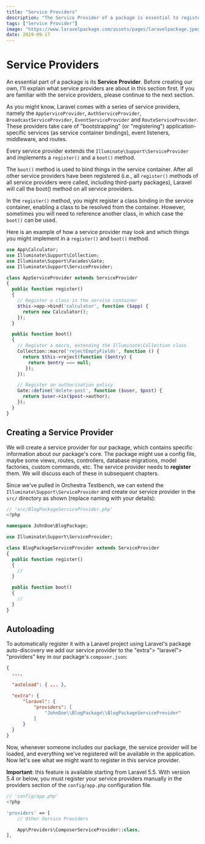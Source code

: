 ```yaml
---
title: "Service Providers"
description: "The Service Provider of a package is essential to register package-specific functionality. This section will cover the role and basics of a Service Provider and explains how to create and use a Service Provider for your package."
tags: ["Service Provider"]
image: "https://www.laravelpackage.com/assets/pages/laravelpackage.jpeg"
date: 2019-09-17
---
```


# Service Providers

An essential part of a package is its **Service Provider**. Before creating our own, I'll explain what service providers are about in this section first. If you are familiar with the service providers, please continue to the next section.

As you might know, Laravel comes with a series of service providers, namely the `AppServiceProvider`, `AuthServiceProvider`, `BroadcastServiceProvider`, `EventServiceProvider` and `RouteServiceProvider`. These providers take care of "bootstrapping" (or "registering") application-specific services (as service container bindings), event listeners, middleware, and routes.

Every service provider extends the `Illuminate\Support\ServiceProvider` and implements a `register()` and a `boot()` method.

The `boot()` method is used to bind things in the service container. After all other service providers have been registered (i.e., all `register()` methods of all service providers were called, including third-party packages), Laravel will call the boot() method on all service providers.

In the `register()` method, you might register a class binding in the service container, enabling a class to be resolved from the container. However, sometimes you will need to reference another class, in which case the `boot()` can be used.

Here is an example of how a service provider may look and which things you might implement in a `register()` and `boot()` method.

```php
use App\Calculator;
use Illuminate\Support\Collection;
use Illuminate\Support\Facades\Gate;
use Illuminate\Support\ServiceProvider;

class AppServiceProvider extends ServiceProvider
{
  public function register()
  {
    // Register a class in the service container
    $this->app->bind('calculator', function ($app) {
      return new Calculator();
    });
  }

  public function boot()
  {
    // Register a macro, extending the Illuminate\Collection class
    Collection::macro('rejectEmptyFields', function () {
      return $this->reject(function ($entry) {
        return $entry === null;
       });
    });

    // Register an authorization policy
    Gate::define('delete-post', function ($user, $post) {
      return $user->is($post->author);
    });
  }
}
```

## Creating a Service Provider

We will create a service provider for our package, which contains specific information about our package's core. The package might use a config file, maybe some views, routes, controllers, database migrations, model factories, custom commands, etc. The service provider needs to **register** them. We will discuss each of these in subsequent chapters.

Since we've pulled in Orchestra Testbench, we can extend the `Illuminate\Support\ServiceProvider` and create our service provider in the `src/` directory as shown (replace naming with your details):

```php
// 'src/BlogPackageServiceProvider.php'
<?php

namespace JohnDoe\BlogPackage;

use Illuminate\Support\ServiceProvider;

class BlogPackageServiceProvider extends ServiceProvider
{
  public function register()
  {
    //
  }

  public function boot()
  {
    //
  }
}
```

## Autoloading

To automatically register it with a Laravel project using Laravel's package auto-discovery we add our service provider to the "extra"> "laravel"> "providers" key in our package's `composer.json`:

```json
{
  ...,

  "autoload": { ... },

  "extra": {
      "laravel": {
          "providers": [
              "JohnDoe\\BlogPackage\\BlogPackageServiceProvider"
          ]
      }
  }
}
```

Now, whenever someone includes our package, the service provider will be loaded, and everything we've registered will be available in the application. Now let's see what we might want to register in this service provider.

**Important**: this feature is available starting from Laravel 5.5. With version 5.4 or below, you must register your service providers manually in the providers section of the `config/app.php` configuration file.

```php
// 'config/app.php'
<?php

'providers' => [
    // Other Service Providers

    App\Providers\ComposerServiceProvider::class,
],
```
